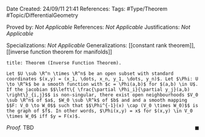 <div class="topSpace"></div>

Date Created: 24/09/11 21:41
References:
Tags: #Type/Theorem #Topic/DifferentialGeometry 

Proved by: <i>Not Applicable</i>
References: <i>Not Applicable</i>
Justifications: <i>Not Applicable</i>

Specializations: <i>Not Applicable</i>
Generalizations: [[constant rank theorem]], [[inverse function theorem for manifolds]]

``` ad-Theorem
title: Theorem (Inverse Function Theorem).

Let $U \sub \R^n \times \R^n$ be an open subset with standard coordinates $(x,y) = (x_1, \dots, x_n, y_1, \dots, y_n)$. Let $\Phi: U \to \R^k$ be a smooth function with $c = \Phi(a,b)$ for $(a,b) \in U$. If the jacobian $$\left\{ \frac{\partial \Phi_i}{\partial y_j}(a,b) \right\}_{i,j}$$ is non-singular, there exist open neighbourhoods $V_0 \sub \R^n$ of $a$, $W_0 \sub \R^k$ of $b$ and and a smooth mapping $$F: V_0 \to W_0$$ such that $$\Phi^{-1}(x) \cap (V_0 \times W_0)$$ is the graph of $f$. In other words, $\Phi(x,y) = x$ for $(x,y) \in V_0 \times W_0$ iff $y = F(x)$.
```

<i>Proof.</i> TBD<span style="float:right;">$\blacksquare$</span>
